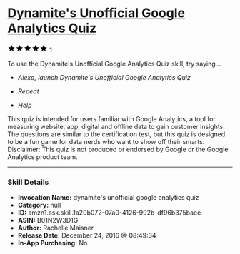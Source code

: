 # [Dynamite's Unofficial Google Analytics Quiz](http://alexa.amazon.com/#skills/amzn1.ask.skill.1a20b072-07a0-4126-992b-df96b375baee)
![5 stars](../../images/ic_star_black_18dp_1x.png)![5 stars](../../images/ic_star_black_18dp_1x.png)![5 stars](../../images/ic_star_black_18dp_1x.png)![5 stars](../../images/ic_star_black_18dp_1x.png)![5 stars](../../images/ic_star_black_18dp_1x.png) 1

To use the Dynamite's Unofficial Google Analytics Quiz skill, try saying...

* *Alexa, launch Dynamite's Unofficial Google Analytics Quiz*

* *Repeat*

* *Help*

This quiz is intended for users familiar with Google Analytics, a tool for measuring website, app, digital and offline data to gain customer insights. The questions are similar to the certification test, but this quiz is designed to be a fun game for data nerds who want to show off their smarts. Disclaimer: This quiz is not produced or endorsed by Google or the Google Analytics product team.

***

### Skill Details

* **Invocation Name:** dynamite's unofficial google analytics quiz
* **Category:** null
* **ID:** amzn1.ask.skill.1a20b072-07a0-4126-992b-df96b375baee
* **ASIN:** B01N2W3D1G
* **Author:** Rachelle Maisner
* **Release Date:** December 24, 2016 @ 08:49:34
* **In-App Purchasing:** No
